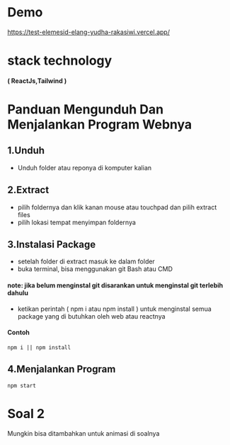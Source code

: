 # Demo

https://test-elemesid-elang-yudha-rakasiwi.vercel.app/

# stack technology

#### ( ReactJs,Tailwind )

# Panduan Mengunduh Dan Menjalankan Program Webnya

## 1.Unduh

- Unduh folder atau reponya di komputer kalian

## 2.Extract

- pilih foldernya dan klik kanan mouse atau touchpad dan pilih extract files
- pilih lokasi tempat menyimpan foldernya

## 3.Instalasi Package

- setelah folder di extract masuk ke dalam folder
- buka terminal, bisa menggunakan git Bash atau CMD

#### note: jika belum menginstal git disarankan untuk menginstal git terlebih dahulu

- ketikan perintah ( npm i atau npm install ) untuk menginstal semua package yang di butuhkan oleh web atau reactnya

#### Contoh

```
npm i || npm install
```

## 4.Menjalankan Program

```
npm start
```

# Soal 2

Mungkin bisa ditambahkan untuk animasi di soalnya
